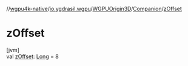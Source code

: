 //[wgpu4k-native](../../../../index.md)/[io.ygdrasil.wgpu](../../index.md)/[WGPUOrigin3D](../index.md)/[Companion](index.md)/[zOffset](z-offset.md)

# zOffset

[jvm]\
val [zOffset](z-offset.md): [Long](https://kotlinlang.org/api/core/kotlin-stdlib/kotlin/-long/index.html) = 8